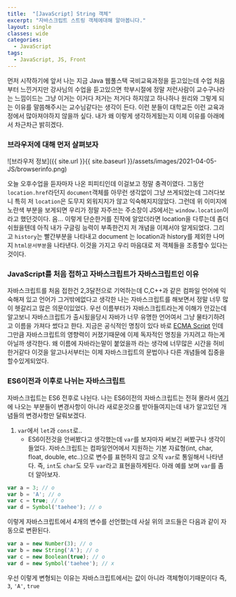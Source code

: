 ```yaml
---
title:  "[JavaScript] String 객체"
excerpt: "자바스크립트 스트링 객체에대해 알아봅니다."
layout: single
classes: wide
categories:
  - JavaScript
tags:
  - JavaScript, JS, Front
---
```



먼저 시작하기에 앞서 나는 지금 Java 웹풀스택 국비교육과정을 듣고있는데 수업 처음부터 느낀거지만 강사님의 수업을 듣고있으면 학부시절에 정말 저런사람이 교수구나라는 느낌이드는 그냥 이거는 이거다 저거는 저거다 하지않고 하나하나 원리와 그렇게 되는 이유를 말씀해주시는 교수님같다는 생각이 든다. 이런 분들이 대학교든 이런 교육과정에서 많아져야하지 않을까 싶다. 내가 왜 이렇게 생각하게됬는지 이제 이유를 아래에서 차근차근 밝히겠다.

### 브라우저에 대해 먼저 살펴보자


![브라우저 정보]({{ site.url }}{{ site.baseurl }}/assets/images/2021-04-05-JS/browserinfo.png)

오늘 오후수업을 듣자마자 나온 피피티인데 이걸보고 정말 충격이였다. 그동안 `location.href`라던지 `document`객체를 아무런 생각없이 그냥 쓰게되었는데 그러다보니 특히 저 `location`은 도무지 외워지지가 않고 익숙해지지않았다. 그런데 위 이미지에 노란색 부분을 보게되면 우리가 정말 자주쓰는 주소창이 JS에서는 `window.location`이라고 했던것이다. 음... 이렇게 단순한거를 진작에 알았더라면 location을 다루는데 좀더 쉬웠을텐데 아직 내가 구글링 능력이 부족한건지 저 개념을 이제서야 알게되었다. 그리고 `history`는 빨간부분을 나타내고 document 는 location과 history를 제외한 나머지 `html문서부분`을 나타낸다. 이것을 가지고 우리 마음대로 저 객체들을 조종할수 있다는것이다.


### JavaScript를 처음 접하고 자바스크립트가 자바스크립트인 이유

자바스크립트를 처음 접한건 2,3달전으로 기억하는데 C,C++과 같은 컴파일 언어에 익숙해져 있고 언어가 그거밖에없다고 생각한 나는 자바스크립트를 해보면서 정말 너무 많이 헷갈리고 많은 의문이있었다. 우선 이름부터가 자바스크립트라는게 이해가 안갔는데 알고보니 자바스크립트가 출시됬을당시 자바가 너무 유명한 언어여서 그냥 물타기하려고 이름을 가져다 썼다고 한다. 지금은 공식적인 명칭이 있다 바로 [ECMA Script](https://ko.wikipedia.org/wiki/ECMA%EC%8A%A4%ED%81%AC%EB%A6%BD%ED%8A%B8) 인데 그만큼 자바스크립트의 영향력이 커졌기때문에 이제 독자적인 명칭을 가지려고 하는게 아닐까 생각한다. 왜 이름에 자바라는말이 붙었을까 라는 생각에 너무많은 시간을 허비한거같다 이것을 알고나서부터는 이제 자바스크립트의 문법이나 다른 개념들에 집중을 할수있게되었다.

### ES6이전과 이후로 나뉘는 자바스크립트
  자바스크립트는 ES6 전후로 나뉜다. 나는 ES6이전의 자바스크립트는 전혀 몰라서 [여기](https://im-nc2u.tistory.com/entry/ES6-ECMAScript-2015-%EB%AC%B8%EB%B2%95-%ED%8F%AC%EC%9D%B8%ED%8A%B8) 에 나오는 부분들이 변경사항이 아니라 새로운것으롤 받아들여지는데 내가 알고있던 개념들의 변경사항만 달뤄보겠다.

1. `var`에서 `let`과 `const`로..
    - ES6이전것을 안써봤다고 생각했는데 `var`를 보자마자 써보긴 써봤구나 생각이 들었다. 자바스크립트는 컴파일언어에서 지원하는 기본 자료형(int, char, float, double, etc..)으로 변수를 표현하지 않고 오직 `var`로 통일해서 나타낸다. 즉, 
  `int`도 `char`도 모두 `var`라고 표현을하게된다. 아래 예를 보며 `var`를 좀더 알아보자.
      
```javascript
var a = 3; // o
var b = 'A'; // o
var c = true; // o
var d = Symbol('taehee'); // o
```

이렇게 자바스크립트에서 4개의 변수를 선언했는데 사실 위의 코드들은 다음과 같이 자동으로 변환된다.
```javascript
var a = new Number(3); // o
var b = new String('A'); // o 
var c = new Boolean(true); // o
var d = new Symbol('taehee'); // x
```

우선 
이렇게 변형되는 이유는 자바스크립트에서는 값이 아니라 객체형이기때문이다 즉, `3`, `'A'`, `true`

### 



